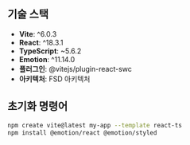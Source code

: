 ## 기술 스택

- **Vite**: ^6.0.3
- **React**: ^18.3.1
- **TypeScript**: ~5.6.2
- **Emotion**: ^11.14.0
- **플러그인**: @vitejs/plugin-react-swc
- **아키텍처**: FSD 아키텍처

## 초기화 명령어

```bash
npm create vite@latest my-app --template react-ts
npm install @emotion/react @emotion/styled
```
